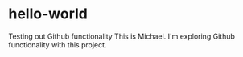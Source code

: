 # hello-world
Testing out Github functionality
This is Michael. I'm exploring Github functionality with this project.
